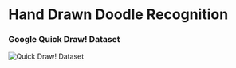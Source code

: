 # Hand Drawn Doodle Recognition

### Google Quick Draw! Dataset
![Quick Draw! Dataset](./src/assets/all_categories.png)